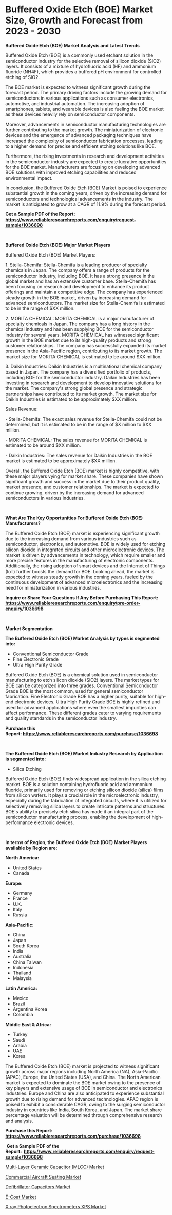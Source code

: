 <p><h1>Buffered Oxide Etch (BOE) Market Size, Growth and Forecast from 2023 - 2030</h1></p><p><strong>Buffered Oxide Etch (BOE) Market Analysis and Latest Trends</strong></p>
<p><p>Buffered Oxide Etch (BOE) is a commonly used etchant solution in the semiconductor industry for the selective removal of silicon dioxide (SiO2) layers. It consists of a mixture of hydrofluoric acid (HF) and ammonium fluoride (NH4F), which provides a buffered pH environment for controlled etching of SiO2.</p><p>The BOE market is expected to witness significant growth during the forecast period. The primary driving factors include the growing demand for semiconductors in various applications such as consumer electronics, automotive, and industrial automation. The increasing adoption of smartphones, tablets, and wearable devices is also fueling the BOE market as these devices heavily rely on semiconductor components.</p><p>Moreover, advancements in semiconductor manufacturing technologies are further contributing to the market growth. The miniaturization of electronic devices and the emergence of advanced packaging techniques have increased the complexity of semiconductor fabrication processes, leading to a higher demand for precise and efficient etching solutions like BOE.</p><p>Furthermore, the rising investments in research and development activities in the semiconductor industry are expected to create lucrative opportunities for the BOE market. Manufacturers are focusing on developing advanced BOE solutions with improved etching capabilities and reduced environmental impact.</p><p>In conclusion, the Buffered Oxide Etch (BOE) Market is poised to experience substantial growth in the coming years, driven by the increasing demand for semiconductors and technological advancements in the industry. The market is anticipated to grow at a CAGR of 11.9% during the forecast period.</p></p>
<p><strong>Get a Sample PDF of the Report:&nbsp; <a href="https://www.reliableresearchreports.com/enquiry/request-sample/1036698">https://www.reliableresearchreports.com/enquiry/request-sample/1036698</a></strong></p>
<p>&nbsp;</p>
<p><strong>Buffered Oxide Etch (BOE) Major Market Players</strong></p>
<p><p>Buffered Oxide Etch (BOE) Market Players:</p><p>1. Stella-Chemifa: Stella-Chemifa is a leading producer of specialty chemicals in Japan. The company offers a range of products for the semiconductor industry, including BOE. It has a strong presence in the global market and has an extensive customer base. Stella-Chemifa has been focusing on research and development to enhance its product offerings and maintain a competitive edge. The company has experienced steady growth in the BOE market, driven by increasing demand for advanced semiconductors. The market size for Stella-Chemifa is estimated to be in the range of $XX million.</p><p>2. MORITA CHEMICAL: MORITA CHEMICAL is a major manufacturer of specialty chemicals in Japan. The company has a long history in the chemical industry and has been supplying BOE for the semiconductor industry for several years. MORITA CHEMICAL has witnessed significant growth in the BOE market due to its high-quality products and strong customer relationships. The company has successfully expanded its market presence in the Asia-Pacific region, contributing to its market growth. The market size for MORITA CHEMICAL is estimated to be around $XX million.</p><p>3. Daikin Industries: Daikin Industries is a multinational chemical company based in Japan. The company has a diversified portfolio of products, including BOE for the semiconductor industry. Daikin Industries has been investing in research and development to develop innovative solutions for the market. The company's strong global presence and strategic partnerships have contributed to its market growth. The market size for Daikin Industries is estimated to be approximately $XX million.</p><p>Sales Revenue:</p><p>- Stella-Chemifa: The exact sales revenue for Stella-Chemifa could not be determined, but it is estimated to be in the range of $X million to $XX million.</p><p>- MORITA CHEMICAL: The sales revenue for MORITA CHEMICAL is estimated to be around $XX million.</p><p>- Daikin Industries: The sales revenue for Daikin Industries in the BOE market is estimated to be approximately $XX million.</p><p>Overall, the Buffered Oxide Etch (BOE) market is highly competitive, with these major players vying for market share. These companies have shown significant growth and success in the market due to their product quality, market presence, and customer relationships. The market is expected to continue growing, driven by the increasing demand for advanced semiconductors in various industries.</p></p>
<p>&nbsp;</p>
<p><strong>What Are The Key Opportunities For Buffered Oxide Etch (BOE) Manufacturers?</strong></p>
<p><p>The Buffered Oxide Etch (BOE) market is experiencing significant growth due to the increasing demand from various industries such as semiconductor, electronics, and automotive. BOE is widely used for etching silicon dioxide in integrated circuits and other microelectronic devices. The market is driven by advancements in technology, which require smaller and more precise features in the manufacturing of electronic components. Additionally, the rising adoption of smart devices and the Internet of Things (IoT) further boosts the demand for BOE. Looking ahead, the market is expected to witness steady growth in the coming years, fueled by the continuous development of advanced microelectronics and the increasing need for miniaturization in various industries.</p></p>
<p><strong>Inquire or Share Your Questions If Any Before Purchasing This Report: <a href="https://www.reliableresearchreports.com/enquiry/pre-order-enquiry/1036698">https://www.reliableresearchreports.com/enquiry/pre-order-enquiry/1036698</a></strong></p>
<p>&nbsp;</p>
<p><strong>Market Segmentation</strong></p>
<p><strong>The Buffered Oxide Etch (BOE) Market Analysis by types is segmented into:</strong></p>
<p><ul><li>Conventional Semiconductor Grade</li><li>Fine Electronic Grade</li><li>Ultra High Purity Grade</li></ul></p>
<p><p>Buffered Oxide Etch (BOE) is a chemical solution used in semiconductor manufacturing to etch silicon dioxide (SiO2) layers. The market types for BOE can be categorized into three grades. Conventional Semiconductor Grade BOE is the most common, used for general semiconductor fabrication. Fine Electronic Grade BOE has a higher purity, suitable for high-end electronic devices. Ultra High Purity Grade BOE is highly refined and used for advanced applications where even the smallest impurities can affect performance. These different grades cater to varying requirements and quality standards in the semiconductor industry.</p></p>
<p><strong>Purchase this Report:&nbsp;<a href="https://www.reliableresearchreports.com/purchase/1036698">https://www.reliableresearchreports.com/purchase/1036698</a></strong></p>
<p>&nbsp;</p>
<p><strong>The Buffered Oxide Etch (BOE) Market Industry Research by Application is segmented into:</strong></p>
<p><ul><li>Silica Etching</li></ul></p>
<p><p>Buffered Oxide Etch (BOE) finds widespread application in the silica etching market. BOE is a solution containing hydrofluoric acid and ammonium fluoride, primarily used for removing or etching silicon dioxide (silica) films from silicon wafers. It plays a crucial role in the microelectronic industry, especially during the fabrication of integrated circuits, where it is utilized for selectively removing silica layers to create intricate patterns and structures. BOE's ability to precisely etch silica has made it an integral part of the semiconductor manufacturing process, enabling the development of high-performance electronic devices.</p></p>
<p>&nbsp;</p>
<p><strong>In terms of Region, the Buffered Oxide Etch (BOE) Market Players available by Region are:</strong></p>
<p>
    <p> <strong> North America: </strong>
        <ul>
            <li>United States</li>
            <li>Canada</li>
        </ul>
        </p> 
    <p> <strong> Europe: </strong>
        <ul>
            <li>Germany</li>
            <li>France</li>
            <li>U.K.</li>
            <li>Italy</li>
            <li>Russia</li>
        </ul>
        </p> 
    <p> <strong> Asia-Pacific: </strong>
        <ul>
            <li>China</li>
            <li>Japan</li>
            <li>South Korea</li>
            <li>India</li>
            <li>Australia</li>
            <li>China Taiwan</li>
            <li>Indonesia</li>
            <li>Thailand</li>
            <li>Malaysia</li>
        </ul>
        </p> 
    <p> <strong> Latin America: </strong>
        <ul>
            <li>Mexico</li>
            <li>Brazil</li>
            <li>Argentina Korea</li>
            <li>Colombia</li>
        </ul>
        </p> 
    <p> <strong> Middle East & Africa: </strong>
        <ul>
            <li>Turkey</li>
            <li>Saudi</li>
            <li>Arabia</li>
            <li>UAE</li>
            <li>Korea</li>
        </ul>
    </p>
    </p>
<p><p>The Buffered Oxide Etch (BOE) market is projected to witness significant growth across major regions including North America (NA), Asia-Pacific (APAC), Europe, the United States (USA), and China. The North American market is expected to dominate the BOE market owing to the presence of key players and extensive usage of BOE in semiconductor and electronics industries. Europe and China are also anticipated to experience substantial growth due to rising demand for advanced technologies. APAC region is poised to exhibit a considerable CAGR, owing to the surging semiconductor industry in countries like India, South Korea, and Japan. The market share percentage valuation will be determined through comprehensive research and analysis.</p></p>
<p><strong>Purchase this Report: <a href="https://www.reliableresearchreports.com/purchase/1036698">https://www.reliableresearchreports.com/purchase/1036698</a></strong></p>
<p>&nbsp;<strong>Get a Sample PDF of the Report:&nbsp;&nbsp;<a href="https://www.reliableresearchreports.com/enquiry/request-sample/1036698">https://www.reliableresearchreports.com/enquiry/request-sample/1036698</a></strong></p>
<p><strong></strong></p>
<p><p><a href="https://issuu.com/reportprime-2/docs/multi-layer-ceramic-capacitor-mlcc-market-size-203?fr=xKAE9_zU1NQ">Multi-Layer Ceramic Capacitor (MLCC) Market</a></p><p><a href="https://medium.com/@maeganbraun/commercial-aircraft-seating-market-size-growth-forecast-2023-2030-1c0d0b80871d">Commercial Aircraft Seating Market</a></p><p><a href="https://www.linkedin.com/pulse/defibrillator-capacitors-market-size-2023-2030-global-jqxae/">Defibrillator Capacitors Market</a></p><p><a href="https://issuu.com/reportprime-2/docs/e-coat-market-size-2030.pptx?fr=xKAE9_zU1NQ">E-Coat Market</a></p><p><a href="https://www.reportprime.com/x-ray-photoelectron-spectrometers-xps-r10854">X ray Photoelectron Spectrometers XPS Market</a></p></p>